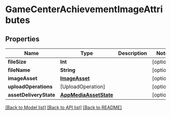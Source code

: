 # GameCenterAchievementImageAttributes

## Properties
Name | Type | Description | Notes
------------ | ------------- | ------------- | -------------
**fileSize** | **Int** |  | [optional] 
**fileName** | **String** |  | [optional] 
**imageAsset** | [**ImageAsset**](ImageAsset.md) |  | [optional] 
**uploadOperations** | [UploadOperation] |  | [optional] 
**assetDeliveryState** | [**AppMediaAssetState**](AppMediaAssetState.md) |  | [optional] 

[[Back to Model list]](../README.md#documentation-for-models) [[Back to API list]](../README.md#documentation-for-api-endpoints) [[Back to README]](../README.md)


